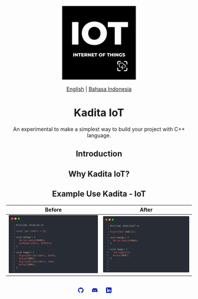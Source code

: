 <!--suppress ALL -->
<div align="center">
    <a href="https://bengkelti.com/kadita-docs">
    <img width="200" src="https://github.com/Kastara-Digital-Technology/assets/raw/main/logo/iotLogo.png" alt=""></a>

[English](README.md) | [Bahasa Indonesia](README.ID.md)
# Kadita IoT
An experimental to make a simplest way to build your project with C++ language.
<br/>

## Introduction
## Why Kadita IoT?
## Example Use Kadita - IoT
| Before                                                                                                                  | After                                                                                                                  |
|-------------------------------------------------------------------------------------------------------------------------|------------------------------------------------------------------------------------------------------------------------|
| <img width="100%" src="https://github.com/Kastara-Digital-Technology/assets/raw/main/snippets/kaditaBefore.png" alt=""> | <img width="100%" src="https://github.com/Kastara-Digital-Technology/assets/raw/main/snippets/kaditaAfter.png" alt=""> | Row 1, Col 3 |

<br>

<a href="https://github.com/Kastara-Digital-Technology" style="text-decoration:none;">
    <img src="https://github.com/Kastara-Digital-Technology/assets/raw/main/social/logo-social-github.png" width="3%" alt="" /></a>
    <img src="https://github.com/Kastara-Digital-Technology/assets/raw/main/social/logo-transparent.png" width="3%" alt="" />

<a href="https://bengkelti.com" style="text-decoration:none;">
    <img src="https://github.com/Kastara-Digital-Technology/assets/raw/main/social/logo-social-discord.png" width="3%" alt="" /></a>
    <img src="https://github.com/Kastara-Digital-Technology/assets/raw/main/social/logo-transparent.png" width="3%" alt="" />

<a href="https://www.linkedin.com/company/kastara-digital-technology" style="text-decoration:none;">
    <img src="https://github.com/Kastara-Digital-Technology/assets/raw/main/social/logo-social-linkedin.png" width="3%" alt="" /></a>
    <img src="https://github.com/Kastara-Digital-Technology/assets/raw/main/social/logo-transparent.png" width="3%" alt="" />

<a href="https://www.youtube.com/channel/UCpoi-ru_XLLI2m8mZPBdpMw" style="text-decoration:none;">
    <img src="https://github.com/ultralytics/assets/raw/main/social/logo-social-youtube.png" width="3%" alt="" /></a>
</div>
